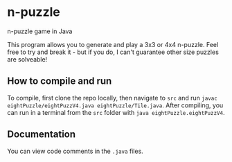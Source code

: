 # n-puzzle
n-puzzle game in Java

This program allows you to generate and play a 3x3 or 4x4 n-puzzle. Feel free to try and break it - but if you do, I can't guarantee other size puzzles are solveable!

## How to compile and run
To compile, first clone the repo locally, then navigate to `src` and run `javac eightPuzzle/eightPuzzV4.java eightPuzzle/Tile.java`.
After compiling, you can run in a terminal from the `src` folder with `java eightPuzzle.eightPuzzV4`.

## Documentation
You can view code comments in the `.java` files.
